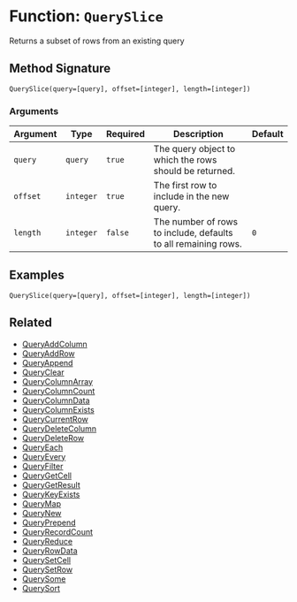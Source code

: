 [comment]: # (Note: This documentation is generated dynamically in the build process.  To modify the contents, change the javadoc on the _invoke method of the BIF class)

# Function: `QuerySlice`

Returns a subset of rows from an existing query

## Method Signature
```
QuerySlice(query=[query], offset=[integer], length=[integer])
```
### Arguments

| Argument | Type | Required | Description | Default |
|----------|------|----------|-------------|---------|
| `query` | `query` | `true` | The query object to which the rows should be returned. |  |
| `offset` | `integer` | `true` | The first row to include in the new query. |  |
| `length` | `integer` | `false` | The number of rows to include, defaults to all remaining rows. | `0` |

## Examples

```
QuerySlice(query=[query], offset=[integer], length=[integer])
```

## Related
  * [QueryAddColumn](QueryAddColumn.md)
  * [QueryAddRow](QueryAddRow.md)
  * [QueryAppend](QueryAppend.md)
  * [QueryClear](QueryClear.md)
  * [QueryColumnArray](QueryColumnArray.md)
  * [QueryColumnCount](QueryColumnCount.md)
  * [QueryColumnData](QueryColumnData.md)
  * [QueryColumnExists](QueryColumnExists.md)
  * [QueryCurrentRow](QueryCurrentRow.md)
  * [QueryDeleteColumn](QueryDeleteColumn.md)
  * [QueryDeleteRow](QueryDeleteRow.md)
  * [QueryEach](QueryEach.md)
  * [QueryEvery](QueryEvery.md)
  * [QueryFilter](QueryFilter.md)
  * [QueryGetCell](QueryGetCell.md)
  * [QueryGetResult](QueryGetResult.md)
  * [QueryKeyExists](QueryKeyExists.md)
  * [QueryMap](QueryMap.md)
  * [QueryNew](QueryNew.md)
  * [QueryPrepend](QueryPrepend.md)
  * [QueryRecordCount](QueryRecordCount.md)
  * [QueryReduce](QueryReduce.md)
  * [QueryRowData](QueryRowData.md)
  * [QuerySetCell](QuerySetCell.md)
  * [QuerySetRow](QuerySetRow.md)
  * [QuerySome](QuerySome.md)
  * [QuerySort](QuerySort.md)
